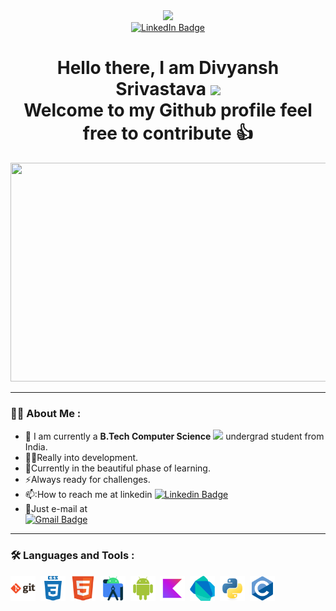 <div id="header" align="center">
  <img src="https://media.giphy.com/media/gjrYDwbjnK8x36xZIO/giphy.gif" width="100"/>

<div id="badges" align="center">
  <a href="http://www.linkedin.com/in/divyansh-srivastava-66910422a">
    <img src="https://img.shields.io/badge/LinkedIn-blue?style=for-the-badge&logo=linkedin&logoColor=white" alt="LinkedIn Badge"/>
  </a>
  </div>
<h1>
  Hello there, I am Divyansh Srivastava
  <img src="https://media.giphy.com/media/hvRJCLFzcasrR4ia7z/giphy.gif" width="30px"/><br>
   Welcome to my Github profile feel free to contribute 👍
</h1>
</div>
<div align="center">
 <img src="https://media.giphy.com/media/iFaPIqooUgZ2MkVNJI/giphy-downsized-large.gif" width="530" height="350"/>
</div>



---
### 🧑‍💻 About Me :
- 👋 I am currently a <B>B.Tech Computer Science</B>  <img src="https://media.giphy.com/media/WUlplcMpOCEmTGBtBW/giphy.gif" width="30"> undergrad student from India.
- 👨‍💻Really into development.
- 🌱Currently in the beautiful phase of learning.
- ⚡Always ready for challenges.
- 📫:How to reach me at linkedin [![Linkedin Badge](https://img.shields.io/badge/-kakbar-blue?style=flat&logo=Linkedin&logoColor=white)](http://www.linkedin.com/in/divyansh-srivastava-66910422a) 
-  📧Just e-mail at <div id="badges">
  <a href="mailto:ddivyanshsrivastava@gmail.com">  <img src="https://camo.githubusercontent.com/571384769c09e0c66b45e39b5be70f68f552db3e2b2311bc2064f0d4a9f5983b/68747470733a2f2f696d672e736869656c64732e696f2f62616467652f476d61696c2d4431343833363f7374796c653d666f722d7468652d6261646765266c6f676f3d676d61696c266c6f676f436f6c6f723d7768697465" alt="Gmail Badge"/>
  </a>
  </div> 
  
---



### :hammer_and_wrench: Languages and Tools :
<div>
<img src="https://github.com/devicons/devicon/blob/master/icons/git/git-original-wordmark.svg" title="Git" **alt="Git" width="40" height="40"/>&nbsp;
 <img src="https://github.com/devicons/devicon/blob/master/icons/css3/css3-plain-wordmark.svg"  title="CSS3" alt="CSS" width="40" height="40"/>&nbsp;
 <img src="https://github.com/devicons/devicon/blob/master/icons/html5/html5-original.svg" title="HTML5" alt="HTML" width="40" height="40"/>&nbsp;
  <img src="https://raw.githubusercontent.com/devicons/devicon/1119b9f84c0290e0f0b38982099a2bd027a48bf1/icons/androidstudio/androidstudio-original.svg" title="Android Studio" alt="Android Studio" width="40" height="40"/>&nbsp;
   <img src="https://raw.githubusercontent.com/devicons/devicon/1119b9f84c0290e0f0b38982099a2bd027a48bf1/icons/android/android-original.svg"  title="Android" alt="Android" width="40" height="40"/>&nbsp;
  <img src="https://raw.githubusercontent.com/devicons/devicon/1119b9f84c0290e0f0b38982099a2bd027a48bf1/icons/kotlin/kotlin-original.svg" title="Kotlin" alt="Kotlin" width="40" height="40"/>&nbsp;
  <img src="https://raw.githubusercontent.com/devicons/devicon/1119b9f84c0290e0f0b38982099a2bd027a48bf1/icons/dart/dart-original.svg" title="Dart" alt="Dart" width="40" height="40"/>&nbsp;
 <img src="https://raw.githubusercontent.com/devicons/devicon/1119b9f84c0290e0f0b38982099a2bd027a48bf1/icons/python/python-original.svg" title="Python" alt="Python" width="40" height="40"/>&nbsp;
  <img src="https://raw.githubusercontent.com/devicons/devicon/1119b9f84c0290e0f0b38982099a2bd027a48bf1/icons/c/c-original.svg" title="C" alt="C" width="40" height="40"/>
  
  
</div>




